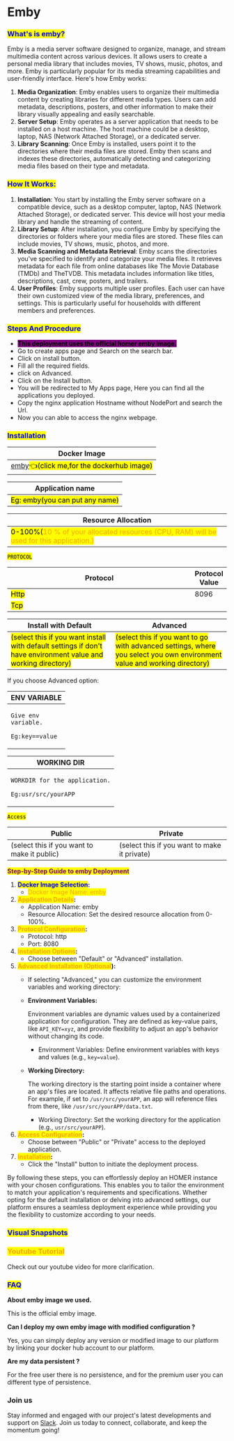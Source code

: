 # Emby

### <mark style="color:blue;">What's is emby?</mark>

Emby is a media server software designed to organize, manage, and stream multimedia content across various devices. It allows users to create a personal media library that includes movies, TV shows, music, photos, and more. Emby is particularly popular for its media streaming capabilities and user-friendly interface. Here's how Emby works:

1. **Media Organization**: Emby enables users to organize their multimedia content by creating libraries for different media types. Users can add metadata, descriptions, posters, and other information to make their library visually appealing and easily searchable.
2. **Server Setup**: Emby operates as a server application that needs to be installed on a host machine. The host machine could be a desktop, laptop, NAS (Network Attached Storage), or a dedicated server.
3. **Library Scanning**: Once Emby is installed, users point it to the directories where their media files are stored. Emby then scans and indexes these directories, automatically detecting and categorizing media files based on their type and metadata.

### <mark style="color:blue;">**How It Works:**</mark>

1. **Installation**: You start by installing the Emby server software on a compatible device, such as a desktop computer, laptop, NAS (Network Attached Storage), or dedicated server. This device will host your media library and handle the streaming of content.
2. **Library Setup**: After installation, you configure Emby by specifying the directories or folders where your media files are stored. These files can include movies, TV shows, music, photos, and more.
3. **Media Scanning and Metadata Retrieval**: Emby scans the directories you've specified to identify and categorize your media files. It retrieves metadata for each file from online databases like The Movie Database (TMDb) and TheTVDB. This metadata includes information like titles, descriptions, cast, crew, posters, and trailers.
4. **User Profiles**: Emby supports multiple user profiles. Each user can have their own customized view of the media library, preferences, and settings. This is particularly useful for households with different members and preferences.

### <mark style="color:blue;">Steps And Procedure</mark>

* &#x20;<mark style="background-color:purple;">**This deployment uses the official homer emby image.**</mark>
* &#x20;Go to create apps page and Search  on the search bar.
* &#x20;Click on install button.
* &#x20;Fill all the required fields.
* &#x20;click on Advanced.
* Click on the Install button.
* You will be redirected to My Apps page, Here you can find all the applications you deployed.
* &#x20;Copy the nginx application Hostname without NodePort and search the Url.
* &#x20;Now you can able to access the nginx webpage.

### <mark style="color:blue;">Installation</mark>

| Docker Image                                                                                                                       |
| ---------------------------------------------------------------------------------------------------------------------------------- |
| [emby](https://hub.docker.com/r/emby/embyserver)<mark style="background-color:yellow;">👈(click me,for the dockerhub image)</mark> |

| Application name                                                             |
| ---------------------------------------------------------------------------- |
| <mark style="background-color:yellow;">Eg: emby(you can put any name)</mark> |

| Resource Allocation                                                                                                                                                     |
| ----------------------------------------------------------------------------------------------------------------------------------------------------------------------- |
| <mark style="background-color:yellow;">0-100%(</mark><mark style="color:orange;">10 % of your allocated resources (CPU, RAM) will be used for this application.)</mark> |

<mark style="background-color:yellow;">`PROTOCOL`</mark>

<table><thead><tr><th width="417">Protocol</th><th>Protocol Value</th></tr></thead><tbody><tr><td><mark style="background-color:yellow;">Http</mark></td><td>8096</td></tr><tr><td><mark style="background-color:yellow;">Tcp</mark></td><td></td></tr></tbody></table>

| Install with Default                                                                                                                                        | Advanced                                                                                                                                                               |
| ----------------------------------------------------------------------------------------------------------------------------------------------------------- | ---------------------------------------------------------------------------------------------------------------------------------------------------------------------- |
| <mark style="background-color:yellow;">(select this if you want install with default settings if don't have environment value and working directory)</mark> | <mark style="background-color:yellow;">(select this if you want to go with advanced settings, where you select you own environment value and working directory)</mark> |

If you choose Advanced option:

| ENV VARIABLE                                                            |
| ----------------------------------------------------------------------- |
| <p><code>Give env variable.</code></p><p><code>Eg:key==value</code></p> |

| WORKING DIR                                                                             |
| --------------------------------------------------------------------------------------- |
| <p><code>WORKDIR for the application.</code></p><p> <code>Eg:usr/src/yourAPP</code></p> |

<mark style="background-color:yellow;">`Access`</mark>

| Public                                      | Private                                      |
| ------------------------------------------- | -------------------------------------------- |
| (select this if you want to make it public) | (select this if you want to make it private) |

<mark style="color:purple;">**Step-by-Step Guide to emby Deployment**</mark>

1. <mark style="color:blue;">**Docker Image Selection**</mark>**:**
   * <mark style="color:orange;">Docker Image Name: emby</mark>
2. <mark style="color:orange;">**Application Details**</mark>**:**
   * Application Name: emby
   * Resource Allocation: Set the desired resource allocation from 0-100%.
3. <mark style="color:orange;">**Protocol Configuration**</mark>**:**
   * Protocol: http
   * Port: 8080
4. <mark style="color:orange;">**Installation Options**</mark>**:**
   * Choose between "Default" or "Advanced" installation.
5. <mark style="color:orange;">**Advanced Installation (Optional**</mark>**):**
   * If selecting "Advanced," you can customize the environment variables and working directory:
   *   **Environment Variables:**

       Environment variables are dynamic values used by a containerized application for configuration. They are defined as key-value pairs, like `API_KEY=xyz`, and provide flexibility to adjust an app's behavior without changing its code.

       * Environment Variables: Define environment variables with keys and values (e.g., `key=value`).
   *   **Working Directory:**

       The working directory is the starting point inside a container where an app's files are located. It affects relative file paths and operations. For example, if set to `/usr/src/yourAPP`, an app will reference files from there, like `/usr/src/yourAPP/data.txt`.

       * Working Directory: Set the working directory for the application (e.g., `usr/src/yourAPP`).
6. <mark style="color:orange;">**Access Configuration**</mark>**:**
   * Choose between "Public" or "Private" access to the deployed application.
7. <mark style="color:orange;">**Installation**</mark>**:**
   * Click the "Install" button to initiate the deployment process.

By following these steps, you can effortlessly deploy an HOMER instance with your chosen configurations. This enables you to tailor the environment to match your application's requirements and specifications. Whether opting for the default installation or delving into advanced settings, our platform ensures a seamless deployment experience while providing you the flexibility to customize according to your needs.

### <mark style="color:blue;">Visual Snapshots</mark>



### <mark style="color:orange;">Youtube Tutorial</mark>&#x20;

Check out our youtube video for more clarification.



### <mark style="color:blue;">FAQ</mark>

**About emby image we used.**

This is the official emby image.

**Can I deploy my own emby image with modified configuration ?**

Yes, you can simply deploy any version or modified image to our platform by linking your docker hub account to our platform.

**Are my data persistent ?**

For the free user there is no persistence, and for the premium user you can different type of persistence.

### Join us

Stay informed and engaged with our project's latest developments and support on [Slack](https://app.slack.com/client/T04QS32JX6E/C04QKEWE146). Join us today to connect, collaborate, and keep the momentum going!&#x20;
